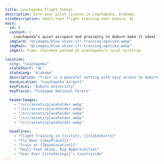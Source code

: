 ```yaml
---
title: Loachapoka Flight School
description: Earn your pilot license in Loachapoka, Alabama.
siteDescription: Small-town flight training near Auburn, AL.
main:
  id: 6
  content: |
    Loachapoka’s quiet airspace and proximity to Auburn make it ideal for focused flight training.
  imgCard: "@/images/blue-skies-ifr-training-opelika.webp"
  imgMain: "@/images/blue-skies-ifr-training-opelika.webp"
  imgAlt: Piper Cherokee parked at Loachapoka’s rural airstrip

location:
  city: "Loachapoka"
  stateShort: "AL"
  stateLong: "Alabama"
  description: "Train in a peaceful setting with easy access to Auburn’s resources."
  baseLocation: "Loachapoka Airport"
  keyPlace1: "Auburn University"
  keyPlace2: "Tuskegee National Forest"

  headerImages:
    - "/src/assets/placeholder.webp"
    - "/src/assets/placeholder.webp"
    - "/src/assets/placeholder.webp"
    - "/src/assets/placeholder.webp"
    - "/src/assets/placeholder.webp"

  headlines:
    - "Flight Training in {{city}}, {{stateShort}}"
    - "Fly Near {{keyPlace1}}"
    - "Train at {{baseLocation}}"
    - "Small-Town Skies, Big Opportunities"
    - "Soar Over {{stateLong}}’s Countryside"
---
```

